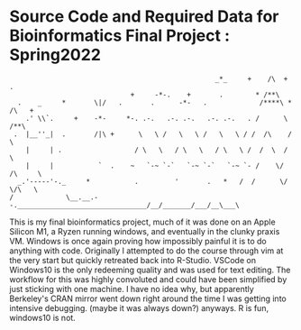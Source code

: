 # Source Code and Required Data for Bioinformatics Final Project : Spring2022
```
                                                   _*_     +    /\  +   .
                              +     -*-.    +       .        * /**\
  .    _     *       \|/   .       .      -*-   .             /****\ * /\   +
    .' \\`.     +    -*-     *-. .-.   .-. .-.   .-. .-.   . /      \ /**\
 .  |__''_|  .       /|\ +      \   \ /   \   \ /   \   \ / /  /\    /    \
    |     | .                  / \   \   / \   \   / \   \ /  /  \  /      \
    |     |           `  .    ~   `-~ `-`   `-~ `-`   `-~ `- /    \/ /\     \
  _.'-----'-._     *           .         '       .   *   /  /      \/  \/\   \
/             \__.__.--.________________________________/__/_______/___/__\___\
```
This is my final bioinformatics project, much of it was done on an Apple Silicon M1, a Ryzen running windows, and eventually in the clunky praxis VM. Windows is once again proving how impossibly painful it is to do anything with code. Originally I attempted to do the course through vim at the very start but quickly retreated back into R-Studio. VSCode on Windows10 is the only redeeming quality and was used for text editing. The workflow for this was highly convoluted and could have been simplified by just sticking with one machine. I have no idea why, but apparently Berkeley's CRAN mirror went down right around the time I was getting into intensive debugging. (maybe it was always down?) anyways. R is fun, windows10 is not.
